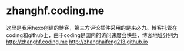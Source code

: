 # zhanghf.coding.me
这里是我用hexo创建的博客，第三方评论插件采用的是来必力。博客托管在coding和github上，由于coding是国内的访问速度会快些，博客地址分别为
http://zhanghf.coding.me
http://zhanghaifeng213.github.io
